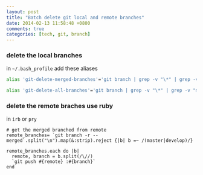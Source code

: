 ```yaml
---
layout: post
title: "Batch delete git local and remote branches"
date: 2014-02-13 11:58:48 +0800
comments: true
categories: [tech, git, branch]
---
```


### delete the local branches

in `~/.bash_profile` add these aliases

``` sh
alias 'git-delete-merged-branches'='git branch | grep -v "\*" | grep -v "master"| grep -v "develop" | xargs -n 1 git branch -d'

alias 'git-delete-all-branches'='git branch | grep -v "\*" | grep -v "master"| grep -v "develop" | xargs -n 1 git branch -D'
```

### delete the remote braches use ruby

<!-- more -->

in `irb` or `pry`

```
# get the merged branched from remote
remote_branches= `git branch -r --merged`.split("\n").map(&:strip).reject {|b| b =~ /(master|develop)/}

remote_branches.each do |b|
  remote, branch = b.split(/\//)
  `git push #{remote} :#{branch}`
end
```
